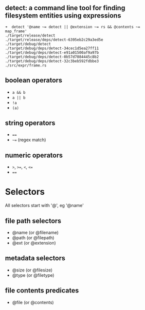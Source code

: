 ## detect: a command line tool for finding filesystem entities using expressions


```shell
➜  detect '@name ~= detect || @extension ~= rs && @contents ~= map_frame'
./target/release/detect
./target/release/deps/detect-6395eb2c29a3ed5e
./target/debug/detect
./target/debug/deps/detect-34cec1d5ea27ff11
./target/debug/deps/detect-e91a01500af9a97b
./target/debug/deps/detect-0b57d7084445c8b2
./target/debug/deps/detect-32c3beb592fdbbe3
./src/expr/frame.rs
```

## boolean operators
- `a && b`
- `a || b`
- `!a`
- `(a)`


## string operators
- `==`
- `~=` (regex match)

## numeric operators
- `>`, `>=`, `<`, `<=`
- `==`

# Selectors

All selectors start with '@', eg '@name'

## file path selectors

- @name (or @filename)
- @path (or @filepath)
- @ext (or @extension)

## metadata selectors

- @size (or @filesize)
- @type (or @filetype)

## file contents predicates

- @file (or @contents)
